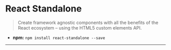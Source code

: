 # React Standalone

> Create framework agnostic components with all the benefits of the React ecosystem &ndash; using the HTML5 custom elements API.

* **npm:** `npm install react-standalone --save`

---
